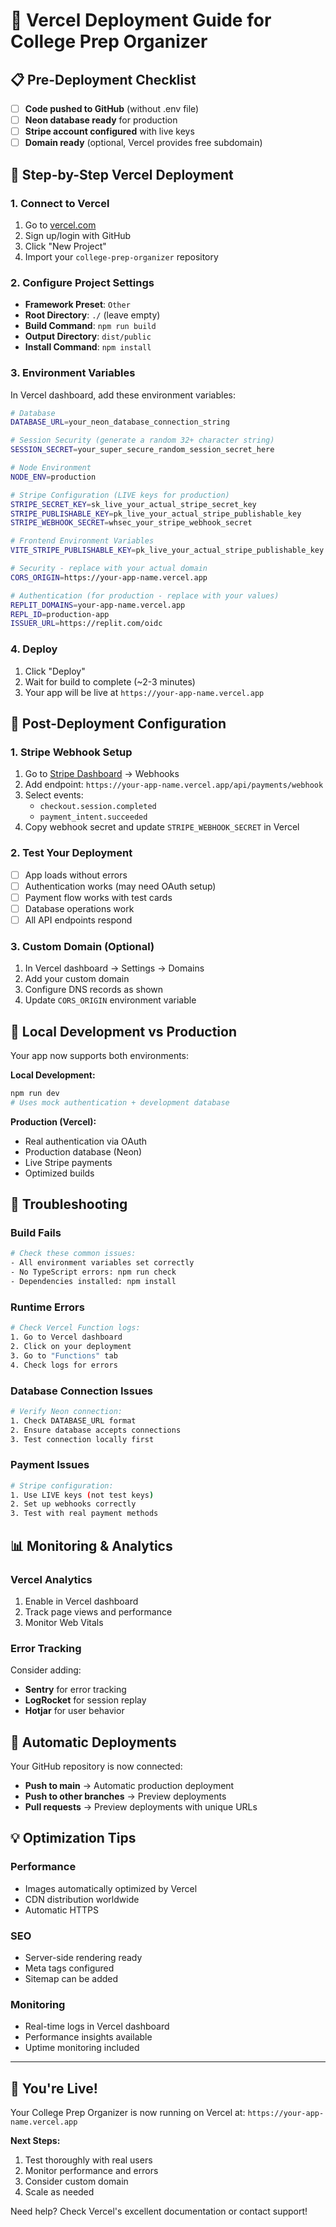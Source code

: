 # 🚀 Vercel Deployment Guide for College Prep Organizer

## 📋 Pre-Deployment Checklist

- [ ] **Code pushed to GitHub** (without .env file)
- [ ] **Neon database ready** for production
- [ ] **Stripe account configured** with live keys
- [ ] **Domain ready** (optional, Vercel provides free subdomain)

## 🔧 Step-by-Step Vercel Deployment

### 1. **Connect to Vercel**
1. Go to [vercel.com](https://vercel.com)
2. Sign up/login with GitHub
3. Click "New Project"
4. Import your `college-prep-organizer` repository

### 2. **Configure Project Settings**
- **Framework Preset**: `Other` 
- **Root Directory**: `./` (leave empty)
- **Build Command**: `npm run build`
- **Output Directory**: `dist/public`
- **Install Command**: `npm install`

### 3. **Environment Variables**
In Vercel dashboard, add these environment variables:

```bash
# Database
DATABASE_URL=your_neon_database_connection_string

# Session Security (generate a random 32+ character string)
SESSION_SECRET=your_super_secure_random_session_secret_here

# Node Environment
NODE_ENV=production

# Stripe Configuration (LIVE keys for production)
STRIPE_SECRET_KEY=sk_live_your_actual_stripe_secret_key
STRIPE_PUBLISHABLE_KEY=pk_live_your_actual_stripe_publishable_key
STRIPE_WEBHOOK_SECRET=whsec_your_stripe_webhook_secret

# Frontend Environment Variables
VITE_STRIPE_PUBLISHABLE_KEY=pk_live_your_actual_stripe_publishable_key

# Security - replace with your actual domain
CORS_ORIGIN=https://your-app-name.vercel.app

# Authentication (for production - replace with your values)
REPLIT_DOMAINS=your-app-name.vercel.app
REPL_ID=production-app
ISSUER_URL=https://replit.com/oidc
```

### 4. **Deploy**
1. Click "Deploy"
2. Wait for build to complete (~2-3 minutes)
3. Your app will be live at `https://your-app-name.vercel.app`

## 🔗 Post-Deployment Configuration

### 1. **Stripe Webhook Setup**
1. Go to [Stripe Dashboard](https://dashboard.stripe.com) → Webhooks
2. Add endpoint: `https://your-app-name.vercel.app/api/payments/webhook`
3. Select events:
   - `checkout.session.completed`
   - `payment_intent.succeeded` 
4. Copy webhook secret and update `STRIPE_WEBHOOK_SECRET` in Vercel

### 2. **Test Your Deployment**
- [ ] App loads without errors
- [ ] Authentication works (may need OAuth setup)
- [ ] Payment flow works with test cards
- [ ] Database operations work
- [ ] All API endpoints respond

### 3. **Custom Domain (Optional)**
1. In Vercel dashboard → Settings → Domains
2. Add your custom domain
3. Configure DNS records as shown
4. Update `CORS_ORIGIN` environment variable

## 🔧 Local Development vs Production

Your app now supports both environments:

**Local Development:**
```bash
npm run dev
# Uses mock authentication + development database
```

**Production (Vercel):**
- Real authentication via OAuth
- Production database (Neon)
- Live Stripe payments
- Optimized builds

## 🐛 Troubleshooting

### Build Fails
```bash
# Check these common issues:
- All environment variables set correctly
- No TypeScript errors: npm run check
- Dependencies installed: npm install
```

### Runtime Errors
```bash
# Check Vercel Function logs:
1. Go to Vercel dashboard
2. Click on your deployment
3. Go to "Functions" tab
4. Check logs for errors
```

### Database Connection Issues
```bash
# Verify Neon connection:
1. Check DATABASE_URL format
2. Ensure database accepts connections
3. Test connection locally first
```

### Payment Issues
```bash
# Stripe configuration:
1. Use LIVE keys (not test keys)
2. Set up webhooks correctly
3. Test with real payment methods
```

## 📊 Monitoring & Analytics

### Vercel Analytics
1. Enable in Vercel dashboard
2. Track page views and performance
3. Monitor Web Vitals

### Error Tracking
Consider adding:
- **Sentry** for error tracking
- **LogRocket** for session replay
- **Hotjar** for user behavior

## 🚀 Automatic Deployments

Your GitHub repository is now connected:
- **Push to main** → Automatic production deployment
- **Push to other branches** → Preview deployments
- **Pull requests** → Preview deployments with unique URLs

## 💡 Optimization Tips

### Performance
- Images automatically optimized by Vercel
- CDN distribution worldwide
- Automatic HTTPS

### SEO
- Server-side rendering ready
- Meta tags configured
- Sitemap can be added

### Monitoring
- Real-time logs in Vercel dashboard
- Performance insights available
- Uptime monitoring included

---

## 🎉 You're Live!

Your College Prep Organizer is now running on Vercel at:
`https://your-app-name.vercel.app`

**Next Steps:**
1. Test thoroughly with real users
2. Monitor performance and errors
3. Consider custom domain
4. Scale as needed

Need help? Check Vercel's excellent documentation or contact support!
